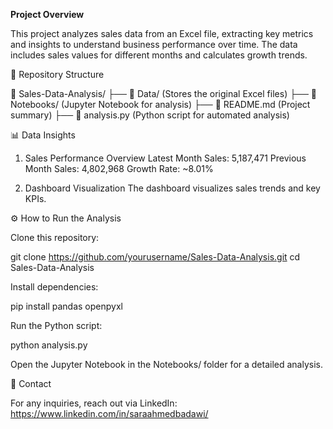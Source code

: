 **Project Overview**

This project analyzes sales data from an Excel file, extracting key metrics and insights to understand business performance over time. The data includes sales values for different months and calculates growth trends.

📂 Repository Structure

📂 Sales-Data-Analysis/
├── 📂 Data/  (Stores the original Excel files)
├── 📂 Notebooks/  (Jupyter Notebook for analysis)
├── 📄 README.md  (Project summary)
├── 📄 analysis.py  (Python script for automated analysis)

📊 Data Insights
1. Sales Performance Overview
Latest Month Sales: 5,187,471
Previous Month Sales: 4,802,968
Growth Rate: ~8.01%

2. Dashboard Visualization
The dashboard visualizes sales trends and key KPIs.

⚙️ How to Run the Analysis

Clone this repository:

git clone https://github.com/yourusername/Sales-Data-Analysis.git
cd Sales-Data-Analysis

Install dependencies:

pip install pandas openpyxl

Run the Python script:

python analysis.py

Open the Jupyter Notebook in the Notebooks/ folder for a detailed analysis.

📧 Contact

For any inquiries, reach out via LinkedIn: https://www.linkedin.com/in/saraahmedbadawi/ 
